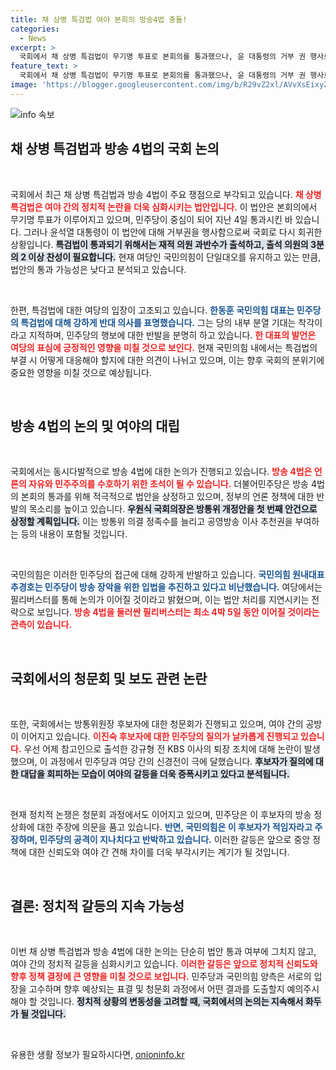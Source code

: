 ```yaml
---
title: 채 상병 특검법 여야 본회의 방송4법 충돌!
categories:
  - News
excerpt: >
  국회에서 채 상병 특검법이 무기명 투표로 본회의를 통과했으나, 윤 대통령의 거부 권 행사로 재의결 가능성이 불투명해졌다. 민주당, 방송 4법 처리 시도를 예고하며 긴장감이 고조되고 있다!
feature_text: >
  국회에서 채 상병 특검법이 무기명 투표로 본회의를 통과했으나, 윤 대통령의 거부 권 행사로 재의결 가능성이 불투명해졌다. 민주당, 방송 4법 처리 시도를 예고하며 긴장감이 고조되고 있다!
image: 'https://blogger.googleusercontent.com/img/b/R29vZ2xl/AVvXsEixyZcFfHzMRdzZMjFBmAUKJYCLCGyLL1o632UiGVXcaFdKo_bkvkuCioo0uUKlGfBVcT3P84aROyZIXSBEx3Aw5nCQ3pTgDom1WDC4m8eifvWiAmWEEVb4x6G_l8C0QH225ldMjyaFvpxGEBGNO37VmDTDMHGhJPq73UglMfDca1-0aw/s1600/blogspot.png'
---
```


<p><img src="https://blogger.googleusercontent.com/img/b/R29vZ2xl/AVvXsEixyZcFfHzMRdzZMjFBmAUKJYCLCGyLL1o632UiGVXcaFdKo_bkvkuCioo0uUKlGfBVcT3P84aROyZIXSBEx3Aw5nCQ3pTgDom1WDC4m8eifvWiAmWEEVb4x6G_l8C0QH225ldMjyaFvpxGEBGNO37VmDTDMHGhJPq73UglMfDca1-0aw/s1600/blogspot.png" alt="info 속보" /></p>

<h2 data-ke-size="size26">채 상병 특검법과 방송 4법의 국회 논의</h2>

<p data-ke-size="size16">&nbsp;</p>

<p>국회에서 최근 채 상병 특검법과 방송 4법이 주요 쟁점으로 부각되고 있습니다. <b><span style="color: #ee2323;">채 상병 특검법은 여야 간의 정치적 논란을 더욱 심화시키는 법안입니다.</span></b> 이 법안은 본회의에서 무기명 투표가 이루어지고 있으며, 민주당이 중심이 되어 지난 4일 통과시킨 바 있습니다. 그러나 윤석열 대통령이 이 법안에 대해 거부권을 행사함으로써 국회로 다시 회귀한 상황입니다. <b><span style="background-color: #21538527;">특검법이 통과되기 위해서는 재적 의원 과반수가 출석하고, 출석 의원의 3분의 2 이상 찬성이 필요합니다.</span></b> 현재 여당인 국민의힘이 단일대오를 유지하고 있는 만큼, 법안의 통과 가능성은 낮다고 분석되고 있습니다. </p>

<p data-ke-size="size16">&nbsp;</p>

<p>한편, 특검법에 대한 여당의 입장이 고조되고 있습니다. <b><span style="color: #1a5490;">한동훈 국민의힘 대표는 민주당의 특검법에 대해 강하게 반대 의사를 표명했습니다.</span></b> 그는 당의 내부 분열 기대는 착각이라고 지적하며, 민주당의 행보에 대한 반발을 분명히 하고 있습니다. <b><span style="color: #ee2323;">한 대표의 발언은 여당의 표심에 긍정적인 영향을 미칠 것으로 보인다.</span></b> 현재 국민의힘 내에서는 특검법의 부결 시 어떻게 대응해야 할지에 대한 의견이 나뉘고 있으며, 이는 향후 국회의 분위기에 중요한 영향을 미칠 것으로 예상됩니다.</p>

<p data-ke-size="size16">&nbsp;</p>

<h2 data-ke-size="size26">방송 4법의 논의 및 여야의 대립</h2>

<p data-ke-size="size16">&nbsp;</p>

<p>국회에서는 동시다발적으로 방송 4법에 대한 논의가 진행되고 있습니다. <b><span style="color: #ee2323;">방송 4법은 언론의 자유와 민주주의를 수호하기 위한 초석이 될 수 있습니다.</span></b> 더불어민주당은 방송 4법의 본회의 통과를 위해 적극적으로 법안을 상정하고 있으며, 정부의 언론 정책에 대한 반발의 목소리를 높이고 있습니다. <b><span style="background-color: #21538527;">우원식 국회의장은 방통위 개정안을 첫 번째 안건으로 상정할 계획입니다.</span></b> 이는 방통위 의결 정족수를 늘리고 공영방송 이사 추천권을 부여하는 등의 내용이 포함될 것입니다. </p>

<p data-ke-size="size16">&nbsp;</p>

<p>국민의힘은 이러한 민주당의 접근에 대해 강하게 반발하고 있습니다. <b><span style="color: #1a5490;">국민의힘 원내대표 추경호는 민주당이 방송 장악을 위한 입법을 추진하고 있다고 비난했습니다.</span></b> 여당에서는 필리버스터를 통해 논의가 이어질 것이라고 밝혔으며, 이는 법안 처리를 지연시키는 전략으로 보입니다. <b><span style="color: #ee2323;">방송 4법을 둘러싼 필리버스터는 최소 4박 5일 동안 이어질 것이라는 관측이 있습니다.</span></b> </p>

<p data-ke-size="size16">&nbsp;</p>

<h2 data-ke-size="size26">국회에서의 청문회 및 보도 관련 논란</h2>

<p data-ke-size="size16">&nbsp;</p>

<p>또한, 국회에서는 방통위원장 후보자에 대한 청문회가 진행되고 있으며, 여야 간의 공방이 이어지고 있습니다. <b><span style="color: #ee2323;">이진숙 후보자에 대한 민주당의 질의가 날카롭게 진행되고 있습니다.</span></b> 우선 어제 참고인으로 출석한 강규형 전 KBS 이사의 퇴장 조치에 대해 논란이 발생했으며, 이 과정에서 민주당과 여당 간의 신경전이 극에 달했습니다. <b><span style="background-color: #21538527;">후보자가 질의에 대한 대답을 회피하는 모습이 여야의 갈등을 더욱 증폭시키고 있다고 분석됩니다.</span></b></p>

<p data-ke-size="size16">&nbsp;</p>

<p>현재 정치적 논쟁은 청문회 과정에서도 이어지고 있으며, 민주당은 이 후보자의 방송 정상화에 대한 주장에 의문을 품고 있습니다. <b><span style="color: #1a5490;">반면, 국민의힘은 이 후보자가 적임자라고 주장하며, 민주당의 공격이 지나치다고 반박하고 있습니다.</span></b> 이러한 갈등은 앞으로 중앙 정책에 대한 신뢰도와 여야 간 견해 차이를 더욱 부각시키는 계기가 될 것입니다.  </p>

<p data-ke-size="size16">&nbsp;</p>

<h2 data-ke-size="size26">결론: 정치적 갈등의 지속 가능성</h2>

<p data-ke-size="size16">&nbsp;</p>

<p>이번 채 상병 특검법과 방송 4법에 대한 논의는 단순히 법안 통과 여부에 그치지 않고, 여야 간의 정치적 갈등을 심화시키고 있습니다. <b><span style="color: #ee2323;">이러한 갈등은 앞으로 정치적 신뢰도와 향후 정책 결정에 큰 영향을 미칠 것으로 보입니다.</span></b> 민주당과 국민의힘 양측은 서로의 입장을 고수하며 향후 예상되는 표결 및 청문회 과정에서 어떤 결과를 도출할지 예의주시해야 할 것입니다. <b><span style="background-color: #21538527;">정치적 상황의 변동성을 고려할 때, 국회에서의 논의는 지속해서 화두가 될 것입니다.</span></b></p>

<p data-ke-size="size16">&nbsp;</p>
유용한 생활 정보가 필요하시다면, <a href="https://onioninfo.kr" rel="dofollow">onioninfo.kr</a>


